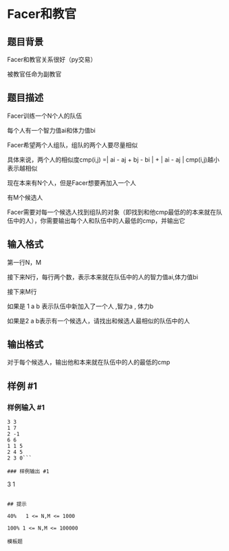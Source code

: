 # Facer和教官

## 题目背景

Facer和教官关系很好（py交易）

被教官任命为副教官


## 题目描述

Facer训练一个N个人的队伍

每个人有一个智力值ai和体力值bi

Facer希望两个人组队，组队的两个人要尽量相似

具体来说，两个人的相似度cmp(i,j) =| ai - aj + bj - bi | + | ai - aj |
cmp(i,j)越小表示越相似

现在本来有N个人，但是Facer想要再加入一个人

有M个候选人

Facer需要对每一个候选人找到组队的对象（即找到和他cmp最低的的本来就在队伍中的人），你需要输出每个人和队伍中的人最低的cmp，并输出它


## 输入格式

第一行N，M

接下来N行，每行两个数，表示本来就在队伍中的人的智力值ai,体力值bi

接下来M行

如果是 1 a b 表示队伍中新加入了一个人 ,智力a , 体力b

如果是2  a b表示有一个候选人，请找出和候选人最相似的队伍中的人


## 输出格式

对于每个候选人，输出他和本来就在队伍中的人的最低的cmp


## 样例 #1

### 样例输入 #1
```
3 3
1 7
2 -1
6 6
1 1 5
2 4 5
2 3 0```

### 样例输出 #1

```
3
1
```

## 提示

40%   1 <= N,M <= 1000

100% 1 <= N,M <= 100000

模板题

